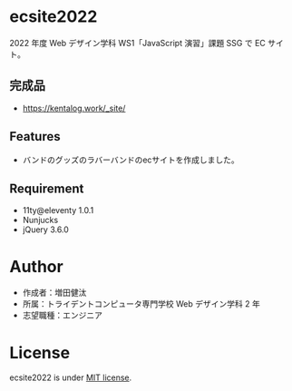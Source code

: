 # ecsite2022

<!-- 初期データは削除します。 -->

2022 年度 Web デザイン学科 WS1「JavaScript 演習」課題 SSG で EC サイト。

## 完成品

- https://kentalog.work/_site/

## Features

<!-- セールスポイントや差別化などを説明する。-->
- バンドのグッズのラバーバンドのecサイトを作成しました。

## Requirement

- 11ty@eleventy 1.0.1
- Nunjucks
- jQuery 3.6.0

# Author

- 作成者：増田健汰
- 所属：トライデントコンピュータ専門学校 Web デザイン学科 2 年
- 志望職種：エンジニア

# License

ecsite2022 is under [MIT license](https://en.wikipedia.org/wiki/MIT_License).
